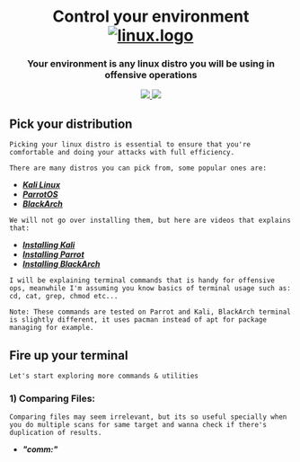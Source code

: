 <h1 align="center">
  Control your environment
  <br>
  <a href="https://github.com/smadi0x86/CSC-RedOps"><img src="https://i.pinimg.com/originals/2f/35/42/2f35421b4bdaead24c9b8d1f7f228038.gif" alt="linux.logo"></a>
  <br>
  </h1>
 
 <h3 align="center">Your environment is any linux distro you will be using in offensive operations</h3>
 
<p align="center">
  <a href="">
   <img src=https://img.shields.io/badge/Red-Team-darkred>
   <img src=https://img.shields.io/badge/Environment-Control-blue>
  </a>
  </p>
  
## Pick your distribution
```
Picking your linux distro is essential to ensure that you're comfortable and doing your attacks with full efficiency.
```
```
There are many distros you can pick from, some popular ones are:
```
- [***Kali Linux***](https://www.kali.org/get-kali/)
- [***ParrotOS***](https://www.parrotsec.org/download/)
- [***BlackArch***](https://blackarch.org/downloads.html)

```
We will not go over installing them, but here are videos that explains that:
```
- [***Installing Kali***](https://www.youtube.com/watch?v=3Iq7wHsNEXw)
- [***Installing Parrot***](https://www.youtube.com/watch?v=9z-_h7aChDI)
- [***Installing BlackArch***](https://www.youtube.com/watch?v=T0MBlWLZvpE)

```
I will be explaining terminal commands that is handy for offensive ops, meanwhile I'm assuming you know basics of terminal usage such as: cd, cat, grep, chmod etc...
```
```
Note: These commands are tested on Parrot and Kali, BlackArch terminal is slightly different, it uses pacman instead of apt for package managing for example.
```
## Fire up your terminal
```
Let's start exploring more commands & utilities
```
### 1) Comparing Files:
```
Comparing files may seem irrelevant, but its so useful specially when you do multiple scans for same target and wanna check if there's duplication of results.
```
- ***"comm:"***
